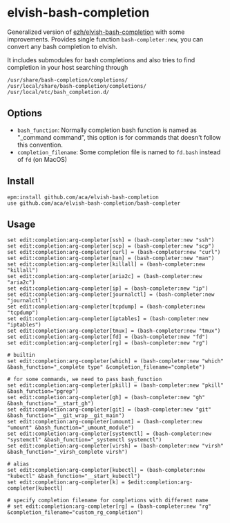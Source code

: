 # elvish-bash-completion

Generalized version of [ezh/elvish-bash-completion](https://github.com/ezh/elvish-bash-completion) with some improvements.
Provides single function `bash-completer:new`, you can convert any bash completion to elvish.

It includes submodules for bash completions and also tries to find completion in your host searching through
```
/usr/share/bash-completion/completions/
/usr/local/share/bash-completion/completions/
/usr/local/etc/bash_completion.d/
```

## Options
- `bash_function`: Normally completion bash function is named as "_command command", this option is for commands that doesn't follow this convention.
- `completion_filename`: Some completion file is named to `fd.bash` instead of `fd` (on MacOS)

## Install
```
epm:install github.com/aca/elvish-bash-completion
use github.com/aca/elvish-bash-completion/bash-completer
```

## Usage
```
set edit:completion:arg-completer[ssh] = (bash-completer:new "ssh")
set edit:completion:arg-completer[scp] = (bash-completer:new "scp")
set edit:completion:arg-completer[curl] = (bash-completer:new "curl")
set edit:completion:arg-completer[man] = (bash-completer:new "man")
set edit:completion:arg-completer[killall] = (bash-completer:new "killall")
set edit:completion:arg-completer[aria2c] = (bash-completer:new "aria2c")
set edit:completion:arg-completer[ip] = (bash-completer:new "ip")
set edit:completion:arg-completer[journalctl] = (bash-completer:new "journalctl")
set edit:completion:arg-completer[tcpdump] = (bash-completer:new "tcpdump")
set edit:completion:arg-completer[iptables] = (bash-completer:new "iptables")
set edit:completion:arg-completer[tmux] = (bash-completer:new "tmux")
set edit:completion:arg-completer[fd] = (bash-completer:new "fd")
set edit:completion:arg-completer[rg] = (bash-completer:new "rg")

# builtin
set edit:completion:arg-completer[which] = (bash-completer:new "which"  &bash_function="_complete type" &completion_filename="complete")

# for some commands, we need to pass bash_function
set edit:completion:arg-completer[pkill] = (bash-completer:new "pkill" &bash_function="pgrep")
set edit:completion:arg-completer[gh] = (bash-completer:new "gh" &bash_function="__start_gh")
set edit:completion:arg-completer[git] = (bash-completer:new "git" &bash_function="__git_wrap__git_main")
set edit:completion:arg-completer[umount] = (bash-completer:new "umount" &bash_function="_umount_module")
set edit:completion:arg-completer[systemctl] = (bash-completer:new "systemctl" &bash_function="_systemctl systemctl")
set edit:completion:arg-completer[virsh] = (bash-completer:new "virsh" &bash_function="_virsh_complete virsh")

# alias
set edit:completion:arg-completer[kubectl] = (bash-completer:new "kubectl" &bash_function="__start_kubectl")
set edit:completion:arg-completer[k] = $edit:completion:arg-completer[kubectl]

# specify completion filename for completions with different name
# set edit:completion:arg-completer[rg] = (bash-completer:new "rg" &completion_filename="custom_rg_completion")
```
